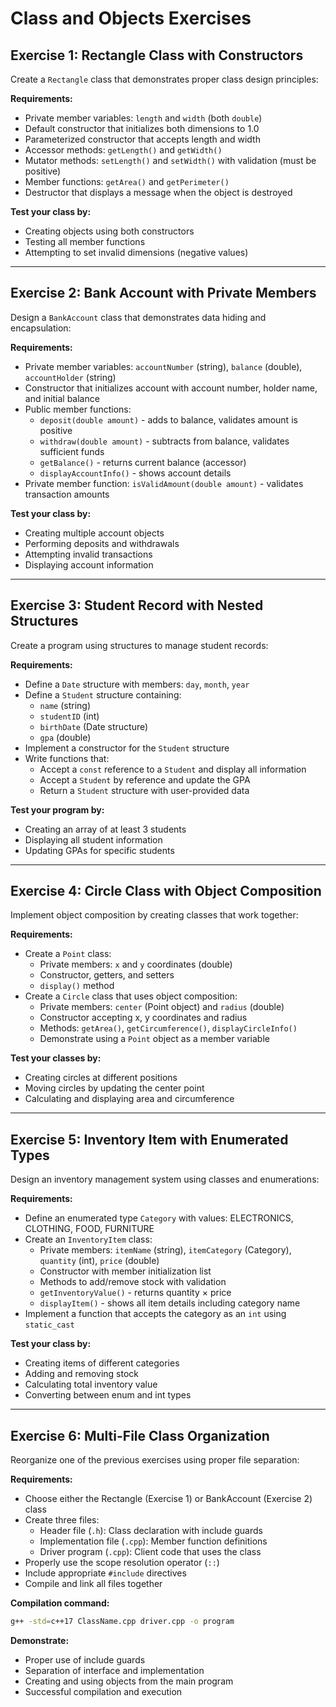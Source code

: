 # Class and Objects Exercises

## Exercise 1: Rectangle Class with Constructors

Create a `Rectangle` class that demonstrates proper class design principles:

**Requirements:**
- Private member variables: `length` and `width` (both `double`)
- Default constructor that initializes both dimensions to 1.0
- Parameterized constructor that accepts length and width
- Accessor methods: `getLength()` and `getWidth()`
- Mutator methods: `setLength()` and `setWidth()` with validation (must be positive)
- Member functions: `getArea()` and `getPerimeter()`
- Destructor that displays a message when the object is destroyed

**Test your class by:**
- Creating objects using both constructors
- Testing all member functions
- Attempting to set invalid dimensions (negative values)

---

## Exercise 2: Bank Account with Private Members

Design a `BankAccount` class that demonstrates data hiding and encapsulation:

**Requirements:**
- Private member variables: `accountNumber` (string), `balance` (double), `accountHolder` (string)
- Constructor that initializes account with account number, holder name, and initial balance
- Public member functions:
  - `deposit(double amount)` - adds to balance, validates amount is positive
  - `withdraw(double amount)` - subtracts from balance, validates sufficient funds
  - `getBalance()` - returns current balance (accessor)
  - `displayAccountInfo()` - shows account details
- Private member function: `isValidAmount(double amount)` - validates transaction amounts

**Test your class by:**
- Creating multiple account objects
- Performing deposits and withdrawals
- Attempting invalid transactions
- Displaying account information

---

## Exercise 3: Student Record with Nested Structures

Create a program using structures to manage student records:

**Requirements:**
- Define a `Date` structure with members: `day`, `month`, `year`
- Define a `Student` structure containing:
  - `name` (string)
  - `studentID` (int)
  - `birthDate` (Date structure)
  - `gpa` (double)
- Implement a constructor for the `Student` structure
- Write functions that:
  - Accept a `const` reference to a `Student` and display all information
  - Accept a `Student` by reference and update the GPA
  - Return a `Student` structure with user-provided data

**Test your program by:**
- Creating an array of at least 3 students
- Displaying all student information
- Updating GPAs for specific students

---

## Exercise 4: Circle Class with Object Composition

Implement object composition by creating classes that work together:

**Requirements:**
- Create a `Point` class:
  - Private members: `x` and `y` coordinates (double)
  - Constructor, getters, and setters
  - `display()` method
- Create a `Circle` class that uses object composition:
  - Private members: `center` (Point object) and `radius` (double)
  - Constructor accepting x, y coordinates and radius
  - Methods: `getArea()`, `getCircumference()`, `displayCircleInfo()`
  - Demonstrate using a `Point` object as a member variable

**Test your classes by:**
- Creating circles at different positions
- Moving circles by updating the center point
- Calculating and displaying area and circumference

---

## Exercise 5: Inventory Item with Enumerated Types

Design an inventory management system using classes and enumerations:

**Requirements:**
- Define an enumerated type `Category` with values: ELECTRONICS, CLOTHING, FOOD, FURNITURE
- Create an `InventoryItem` class:
  - Private members: `itemName` (string), `itemCategory` (Category), `quantity` (int), `price` (double)
  - Constructor with member initialization list
  - Methods to add/remove stock with validation
  - `getInventoryValue()` - returns quantity × price
  - `displayItem()` - shows all item details including category name
- Implement a function that accepts the category as an `int` using `static_cast`

**Test your class by:**
- Creating items of different categories
- Adding and removing stock
- Calculating total inventory value
- Converting between enum and int types

---

## Exercise 6: Multi-File Class Organization

Reorganize one of the previous exercises using proper file separation:

**Requirements:**
- Choose either the Rectangle (Exercise 1) or BankAccount (Exercise 2) class
- Create three files:
  - Header file (`.h`): Class declaration with include guards
  - Implementation file (`.cpp`): Member function definitions
  - Driver program (`.cpp`): Client code that uses the class
- Properly use the scope resolution operator (`::`)
- Include appropriate `#include` directives
- Compile and link all files together

**Compilation command:**
```bash
g++ -std=c++17 ClassName.cpp driver.cpp -o program
```

**Demonstrate:**
- Proper use of include guards
- Separation of interface and implementation
- Creating and using objects from the main program
- Successful compilation and execution
